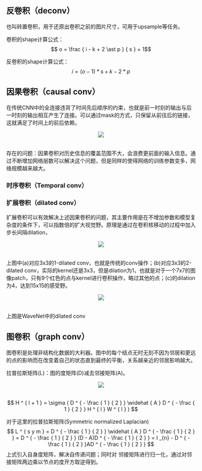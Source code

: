 ## 反卷积（deconv）

也叫转置卷积，用于还原出卷积之前的图片尺寸，可用于upsample等任务。

卷积的shape计算公式：$$ o = \frac { i - k + 2 \ast p } { s } + 1$$

反卷积的shape计算公式：$$ i = ( o - 1 ) \ast s + k - 2 \ast p$$

## 因果卷积（causal conv）

在传统CNN中的全连接违背了时间先后顺序的约束，也就是前一时刻的输出与后一时刻的输出相互产生了连接。可以通过mask的方式，只保留从前往后的链接，这就满足了时间上的前后依赖。

<div align=center>
<img src="https://amao996.github.io/blogs/ml_and_dl/img/conv/casual.png" width="  ">
</div><br>

存在的问题：因果卷积对历史信息的覆盖范围不大，会浪费更前面的输入信息。通过不断增加网络层数可以解决这个问题，但是同样的使得网络的训练参数变多，网络规模越来越大。

### 时序卷积（Temporal conv）



### 扩展卷积（dilated conv）

扩展卷积可以有效解决上述因果卷积的问题，其主要作用是在不增加参数和模型复杂度的条件下，可以指数倍的扩大视觉野。原理是通过在卷积核移动的过程中加入步长间隔dilation，

<div align=center>
<img src="https://amao996.github.io/blogs/ml_and_dl/img/conv/dilation1.png" width="  ">
</div><br>

上图中(a)对应3x3的1-dilated conv，也就是传统的conv操作；(b)对应3x3的2-dilated conv，实际的kernel还是3x3，但是dilation为1，也就是对于一个7x7的图像patch，只有9个红色的点与kernel进行卷积操作，略过其他的点；(c)的dilation为4，达到15x15的感受野。

<div align=center>
<img src="https://amao996.github.io/blogs/ml_and_dl/img/conv/dilation2.png" width="  ">
</div><br>

上图是WaveNet中的dilated conv

## 图卷积（graph conv）

图卷积是处理非结构化数据的大利器。图中的每个结点无时无刻不因为邻居和更远的点的影响而在改变着自己的状态直到最终的平衡，关系越亲近的邻居影响越大。

拉普拉斯矩阵(L)：图的度矩阵(D)减去邻接矩阵(A)。

<div align=center>
<img src="https://amao996.github.io/blogs/ml_and_dl/img/conv/adj.png" width="  ">
</div><br>

$$
H ^ { l + 1 } = \sigma ( D ^ { - \frac { 1 } { 2 } } \widehat { A } D ^ { - \frac { 1 } { 2 } } H ^ { l } W ^ { l } )
$$

对于这里的拉普拉斯矩阵(Symmetric normalized Laplacian)
$$
L ^ { s y m } = D ^ { - \frac { 1 } { 2 } } \widehat { A } D ^ { - \frac { 1 } { 2 } } = D ^ { - \frac { 1 } { 2 } } (D - A)D ^ { - \frac { 1 } { 2 } } = I _{n} - D ^ { - \frac { 1 } { 2 } }AD ^ { - \frac { 1 } { 2 } }
$$
上式引入自身度矩阵，解决自传递问题；同时对 邻接矩阵进行归一化，通过对邻接矩阵两边乘以节点的度开方取逆得到。